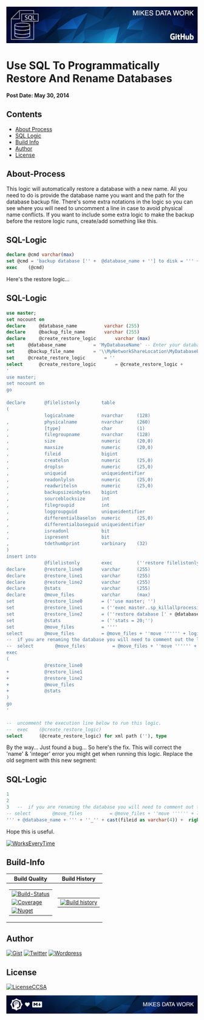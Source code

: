 ![MIKES DATA WORK GIT REPO](https://raw.githubusercontent.com/mikesdatawork/images/master/git_mikes_data_work_banner_01.png "Mikes Data Work")        

# Use SQL To Programmatically Restore And Rename Databases
**Post Date: May 30, 2014**        



## Contents    
- [About Process](##About-Process)  
- [SQL Logic](#SQL-Logic)  
- [Build Info](#Build-Info)  
- [Author](#Author)  
- [License](#License)       

## About-Process

<p>This logic will automatically restore a database with a new name. All you need to do is provide the database name you want and the path for the database backup file. There's some extra notations in the logic so you can see where you will need to uncomment a line in case to avoid physical name conflicts.
If you want to include some extra logic to make the backup before the restore logic runs, create/add something like this.</p>      


## SQL-Logic
```SQL
declare @cmd varchar(max)
set @cmd = 'backup database ['' +  @database_name + ''] to disk = ''' + @backup_file_name  + ''' with format'
exec    (@cmd)
```

<p>Here's the restore logic…</p>      


## SQL-Logic
```SQL
use master;
set nocount on
declare     @database_name          varchar (255)
declare     @backup_file_name       varchar (255)
declare     @create_restore_logic       varchar (max)
set     @database_name          = 'MyDatabaseName' -- Enter your database name here
set     @backup_file_name       = '\\MyNetworkShareLocation\MyDatabaseBackup.bak'  -- enter your backup file here
set     @create_restore_logic       = ''
select      @create_restore_logic       = @create_restore_logic + 
'
use master;
set nocount on
go
 
declare       @filelistonly        table
(
              logicalname          nvarchar     (128)
,             physicalname         nvarchar     (260)
,             [type]               char         (1)
,             filegroupname        nvarchar     (128)
,             size                 numeric      (20,0)
,             maxsize              numeric      (20,0)
,             fileid               bigint
,             createlsn            numeric      (25,0)
,             droplsn              numeric      (25,0)
,             uniqueid             uniqueidentifier
,             readonlylsn          numeric      (25,0)
,             readwritelsn         numeric      (25,0)
,             backupsizeinbytes    bigint
,             sourceblocksize      int
,             filegroupid          int
,             loggroupguid         uniqueidentifier
,             differentialbaselsn  numeric      (25,0)
,             differentialbaseguid uniqueidentifier
,             isreadonl            bit
,             ispresent            bit
,             tdethumbprint        varbinary    (32)
)
insert into 
              @filelistonly        exec         (''restore filelistonly from disk = ''''' + @backup_file_name + ''''''')
declare       @restore_line0       varchar      (255)
declare       @restore_line1       varchar      (255)
declare       @restore_line2       varchar      (255)
declare       @stats               varchar      (255)
declare       @move_files          varchar      (max)
set           @restore_line0       = (''use master; '')
set           @restore_line1       = (''exec master..sp_killallprocessindb ''''' + @database_name + ''''';'')
set           @restore_line2       = (''restore database [' + @database_name + '] from disk = ''''' + @backup_file_name + ''''' with replace, recovery, '')
set           @stats               = (''stats = 20;'')
set           @move_files          = ''''
select        @move_files          = @move_files + ''move '''''' + logicalname + '''''' to '''''' + physicalname + '''''','' + char(10) from @filelistonly order by fileid asc
--  if you are renaming the database you will need to comment out the line above, and uncomment the line below to avoid physicalname conflicts.
--  select        @move_files          = @move_files + ''move '''''' + logicalname + '''''' to '''''' + reverse(right(reverse(physicalname), len(physicalname) - charindex(''\'',reverse(physicalname),1) + 1)) + ' + @database_name + ' + ''_'' + fileid +  right(physicalname, 4)  + '''''','' + char(10) from @filelistonly order by fileid asc
exec
(
              @restore_line0
+             @restore_line1
+             @restore_line2
+             @move_files
+             @stats
)
go
'
 
--  uncomment the execution line below to run this logic.
--  exec    (@create_restore_logic) 
select      (@create_restore_logic) for xml path (''), type
```

<p>By the way… Just found a bug… So here's the fix.
This will correct the 'name' & 'integer' error you might get when running this logic.
Replace the old segment with this new segment: </p>    


## SQL-Logic
```SQL
1
2
3	--  if you are renaming the database you will need to comment out the line above, and uncomment the line below to avoid physicalname conflicts.
-- select        @move_files          = @move_files + ''move '''''' + logicalname + '''''' to '''''' + reverse(right(reverse(physicalname), len(physicalname) - charindex(''\'',reverse(physicalname),1) + 1)) + 
''' + @database_name + ''' + ''_'' + cast(fileid as varchar(4)) +  right(physicalname, 4)  + '''''','' + char(10) from @filelistonly order by fileid asc
```

Hope this is useful. 


[![WorksEveryTime](https://forthebadge.com/images/badges/60-percent-of-the-time-works-every-time.svg)](https://shitday.de/)

## Build-Info

| Build Quality | Build History |
|--|--|
|<table><tr><td>[![Build-Status](https://ci.appveyor.com/api/projects/status/pjxh5g91jpbh7t84?svg?style=flat-square)](#)</td></tr><tr><td>[![Coverage](https://coveralls.io/repos/github/tygerbytes/ResourceFitness/badge.svg?style=flat-square)](#)</td></tr><tr><td>[![Nuget](https://img.shields.io/nuget/v/TW.Resfit.Core.svg?style=flat-square)](#)</td></tr></table>|<table><tr><td>[![Build history](https://buildstats.info/appveyor/chart/tygerbytes/resourcefitness)](#)</td></tr></table>|

## Author

[![Gist](https://img.shields.io/badge/Gist-MikesDataWork-<COLOR>.svg)](https://gist.github.com/mikesdatawork)
[![Twitter](https://img.shields.io/badge/Twitter-MikesDataWork-<COLOR>.svg)](https://twitter.com/mikesdatawork)
[![Wordpress](https://img.shields.io/badge/Wordpress-MikesDataWork-<COLOR>.svg)](https://mikesdatawork.wordpress.com/)

     
## License
[![LicenseCCSA](https://img.shields.io/badge/License-CreativeCommonsSA-<COLOR>.svg)](https://creativecommons.org/share-your-work/licensing-types-examples/)

![Mikes Data Work](https://raw.githubusercontent.com/mikesdatawork/images/master/git_mikes_data_work_banner_02.png "Mikes Data Work")

